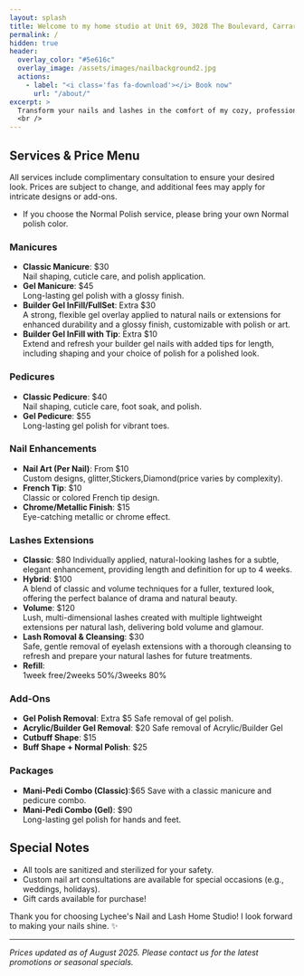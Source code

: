 ```yaml
---
layout: splash
title: Welcome to my home studio at Unit 69, 3028 The Boulevard, Carrara
permalink: /
hidden: true
header:
  overlay_color: "#5e616c"
  overlay_image: /assets/images/nailbackground2.jpg
  actions:
    - label: "<i class='fas fa-download'></i> Book now"
      url: "/about/"
excerpt: >
  Transform your nails and lashes in the comfort of my cozy, professional home studio! Book your appointment today and pamper yourself!
  <br />
---
```


## Services & Price Menu

All services include complimentary consultation to ensure your desired look. Prices are subject to change, and additional fees may apply for intricate designs or add-ons.
* If you choose the Normal Polish service, please bring your own Normal polish color.

### Manicures 
- **Classic Manicure**: $30  
  Nail shaping, cuticle care, and polish application.  
- **Gel Manicure**: $45  
  Long-lasting gel polish with a glossy finish.  
- **Builder Gel InFill/FullSet**: Extra $30  
  A strong, flexible gel overlay applied to natural nails or extensions for enhanced durability and a glossy finish, customizable with polish or art.  
- **Builder Gel InFill with Tip**: Extra $10   
 Extend and refresh your builder gel nails with added tips for length, including shaping and your choice of polish for a polished look.  

### Pedicures
- **Classic Pedicure**: $40  
  Nail shaping, cuticle care, foot soak, and polish.  
- **Gel Pedicure**: $55  
  Long-lasting gel polish for vibrant toes.  


### Nail Enhancements
- **Nail Art (Per Nail)**: From $10  
  Custom designs, glitter,Stickers,Diamond(price varies by complexity).  
- **French Tip**: $10  
  Classic or colored French tip design.  
- **Chrome/Metallic Finish**: $15  
  Eye-catching metallic or chrome effect.


### Lashes Extensions
- **Classic**: $80 
 Individually applied, natural-looking lashes for a subtle, elegant enhancement, providing length and definition for up to 4 weeks.   
- **Hybrid**: $100  
  A blend of classic and volume techniques for a fuller, textured look, offering the perfect balance of drama and natural beauty.    
- **Volume**: $120  
 Lush, multi-dimensional lashes created with multiple lightweight extensions per natural lash, delivering bold volume and glamour.
- **Lash Romoval & Cleansing**: $30  
 Safe, gentle removal of eyelash extensions with a thorough cleansing to refresh and prepare your natural lashes for future treatments. 
- **Refill**:   
 1week free/2weeks 50%/3weeks 80%   

### Add-Ons
- **Gel Polish Removal**: Extra $5
 Safe removal of gel polish.  
- **Acrylic/Builder Gel Removal**: $20
 Safe removal of Acrylic/Builder Gel
- **Cutbuff Shape**: $15
- **Buff Shape + Normal Polish**: $25


### Packages
- **Mani-Pedi Combo (Classic)**:$65 
  Save with a classic manicure and pedicure combo.  
- **Mani-Pedi Combo (Gel)**: $90  
  Long-lasting gel polish for hands and feet.  

## Special Notes
- All tools are sanitized and sterilized for your safety.  
- Custom nail art consultations are available for special occasions (e.g., weddings, holidays).  
- Gift cards available for purchase!  

Thank you for choosing Lychee's Nail and Lash Home Studio! I look forward to making your nails shine. ✨

---

*Prices updated as of August 2025. Please contact us for the latest promotions or seasonal specials.*

